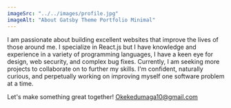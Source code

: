 ```yaml
---
imageSrc: "../../images/profile.jpg"
imageAlt: "About Gatsby Theme Portfolio Minimal"
---
```


I am passionate about building excellent websites that improve the lives of those around me. I specialize in
React.js but I have knowledge and experience in a variety of programming languages, I have a keen eye for
design, web security, and complex bug fixes. Currently, I am seeking more projects to collaborate on to
further my skills. I'm confident, naturally curious, and perpetually working on improving myself one software
problem at a time.

Let's make something great together! <a href="mailto:okekedumaga10@gmail.com" target="_blank" aria-label="External Link"><u>Okekedumaga10@gmail.com</u></a>
